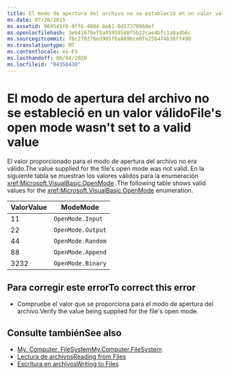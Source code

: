 ```yaml
---
title: El modo de apertura del archivo no se estableció en un valor válido
ms.date: 07/20/2015
ms.assetid: 969541f6-9ff6-4804-ba61-0d17370060ef
ms.openlocfilehash: 3eb41670ef5a45959588f5b22cae4bfc1a0a4b6c
ms.sourcegitcommit: f8c270376ed905f6a8896ce0fe25b4f4b38ff498
ms.translationtype: MT
ms.contentlocale: es-ES
ms.lasthandoff: 06/04/2020
ms.locfileid: "84358430"
---
```

# <a name="files-open-mode-wasnt-set-to-a-valid-value"></a><span data-ttu-id="107b0-102">El modo de apertura del archivo no se estableció en un valor válido</span><span class="sxs-lookup"><span data-stu-id="107b0-102">File's open mode wasn't set to a valid value</span></span>
<span data-ttu-id="107b0-103">El valor proporcionado para el modo de apertura del archivo no era válido.</span><span class="sxs-lookup"><span data-stu-id="107b0-103">The value supplied for the file's open mode was not valid.</span></span> <span data-ttu-id="107b0-104">En la siguiente tabla se muestran los valores válidos para la enumeración <xref:Microsoft.VisualBasic.OpenMode> .</span><span class="sxs-lookup"><span data-stu-id="107b0-104">The following table shows valid values for the <xref:Microsoft.VisualBasic.OpenMode> enumeration.</span></span>  
  
|<span data-ttu-id="107b0-105">Valor</span><span class="sxs-lookup"><span data-stu-id="107b0-105">Value</span></span>|<span data-ttu-id="107b0-106">Mode</span><span class="sxs-lookup"><span data-stu-id="107b0-106">Mode</span></span>|  
|-----------|----------|  
|<span data-ttu-id="107b0-107">1</span><span class="sxs-lookup"><span data-stu-id="107b0-107">1</span></span>|`OpenMode.Input`|  
|<span data-ttu-id="107b0-108">2</span><span class="sxs-lookup"><span data-stu-id="107b0-108">2</span></span>|`OpenMode.Output`|  
|<span data-ttu-id="107b0-109">4</span><span class="sxs-lookup"><span data-stu-id="107b0-109">4</span></span>|`OpenMode.Random`|  
|<span data-ttu-id="107b0-110">8</span><span class="sxs-lookup"><span data-stu-id="107b0-110">8</span></span>|`OpenMode.Append`|  
|<span data-ttu-id="107b0-111">32</span><span class="sxs-lookup"><span data-stu-id="107b0-111">32</span></span>|`OpenMode.Binary`|  
  
## <a name="to-correct-this-error"></a><span data-ttu-id="107b0-112">Para corregir este error</span><span class="sxs-lookup"><span data-stu-id="107b0-112">To correct this error</span></span>  
  
- <span data-ttu-id="107b0-113">Compruebe el valor que se proporciona para el modo de apertura del archivo.</span><span class="sxs-lookup"><span data-stu-id="107b0-113">Verify the value being supplied for the file's open mode.</span></span>  
  
## <a name="see-also"></a><span data-ttu-id="107b0-114">Consulte también</span><span class="sxs-lookup"><span data-stu-id="107b0-114">See also</span></span>

- [<span data-ttu-id="107b0-115">My. Computer. FileSystem</span><span class="sxs-lookup"><span data-stu-id="107b0-115">My.Computer.FileSystem</span></span>](xref:Microsoft.VisualBasic.FileIO.FileSystem)
- [<span data-ttu-id="107b0-116">Lectura de archivos</span><span class="sxs-lookup"><span data-stu-id="107b0-116">Reading from Files</span></span>](../developing-apps/programming/drives-directories-files/reading-from-files.md)
- [<span data-ttu-id="107b0-117">Escritura en archivos</span><span class="sxs-lookup"><span data-stu-id="107b0-117">Writing to Files</span></span>](../developing-apps/programming/drives-directories-files/writing-to-files.md)
